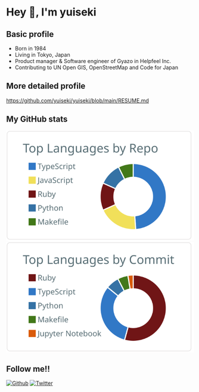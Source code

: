# Hey 🍻, I'm yuiseki

## Basic profile

- Born in 1984
- Living in Tokyo, Japan
- Product manager & Software engineer of Gyazo in Helpfeel Inc.
- Contributing to UN Open GIS, OpenStreetMap and Code for Japan

## More detailed profile

https://github.com/yuiseki/yuiseki/blob/main/RESUME.md

## My GitHub stats

[![](https://raw.githubusercontent.com/yuiseki/yuiseki/main/profile-summary-card-output/default/1-repos-per-language.svg)](https://github.com/vn7n24fzkq/github-profile-summary-cards) [![](https://raw.githubusercontent.com/yuiseki/yuiseki/main/profile-summary-card-output/default/2-most-commit-language.svg)](https://github.com/vn7n24fzkq/github-profile-summary-cards)

## Follow me!!

[![Github](https://img.shields.io/github/followers/yuiseki?label=Follow&style=social)](https://github.com/yuiseki)
[![Twitter](https://img.shields.io/twitter/follow/yuiseki_?style=social)](https://twitter.com/yuiseki_)
